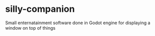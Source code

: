 # silly-companion
Small enternatainment software done in Godot engine for displaying a window on top of things
